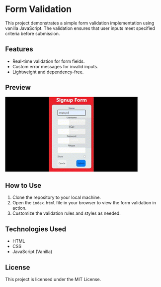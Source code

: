 # Form Validation

This project demonstrates a simple form validation implementation using vanilla JavaScript. The validation ensures that user inputs meet specified criteria before submission.

## Features

- Real-time validation for form fields.
- Custom error messages for invalid inputs.
- Lightweight and dependency-free.

## Preview

![Banner](./Untitled%20video%20-%20Made%20with%20Clipchamp.gif)

## How to Use

1. Clone the repository to your local machine.
2. Open the `index.html` file in your browser to view the form validation in action.
3. Customize the validation rules and styles as needed.

## Technologies Used

- HTML
- CSS
- JavaScript (Vanilla)

## License

This project is licensed under the MIT License.